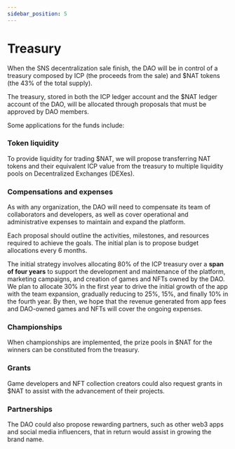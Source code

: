 ```yaml
---
sidebar_position: 5
---
```


# Treasury

When the SNS decentralization sale finish, the DAO will be in control of a treasury composed by ICP (the proceeds from the sale) and $NAT tokens (the 43% of the total supply).

The treasury, stored in both the ICP ledger account and the $NAT ledger account of the DAO, will be allocated through proposals that must be approved by DAO members.

Some applications for the funds include:

### Token liquidity

To provide liquidity for trading $NAT, we will propose transferring NAT tokens and their equivalent ICP value from the treasury to multiple liquidity pools on Decentralized Exchanges (DEXes).

### Compensations and expenses

As with any organization, the DAO will need to compensate its team of collaborators and developers, as well as cover operational and administrative expenses to maintain and expand the platform.

Each proposal should outline the activities, milestones, and resources required to achieve the goals. The initial plan is to propose budget allocations every 6 months.

The initial strategy involves allocating 80% of the ICP treasury over a **span of four years** to support the development and maintenance of the platform, marketing campaigns, and creation of games and NFTs owned by the DAO. We plan to allocate 30% in the first year to drive the initial growth of the app with the team expansion, gradually reducing to 25%, 15%, and finally 10% in the fourth year. By then, we hope that the revenue generated from app fees and DAO-owned games and NFTs will cover the ongoing expenses.

### Championships

When championships are implemented, the prize pools in $NAT for the winners can be constituted from the treasury.

### Grants

Game developers and NFT collection creators could also request grants in $NAT to assist with the advancement of their projects.

### Partnerships

The DAO could also propose rewarding partners, such as other web3 apps and social media influencers, that in return would assist in growing the brand name.